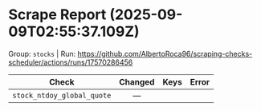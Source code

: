 # Scrape Report (2025-09-09T02:55:37.109Z)

Group: `stocks`  |  Run: https://github.com/AlbertoRoca96/scraping-checks-scheduler/actions/runs/17570286456

| Check | Changed | Keys | Error |
|---|:---:|:--|:--|
| `stock_ntdoy_global_quote` | — |  |  |
